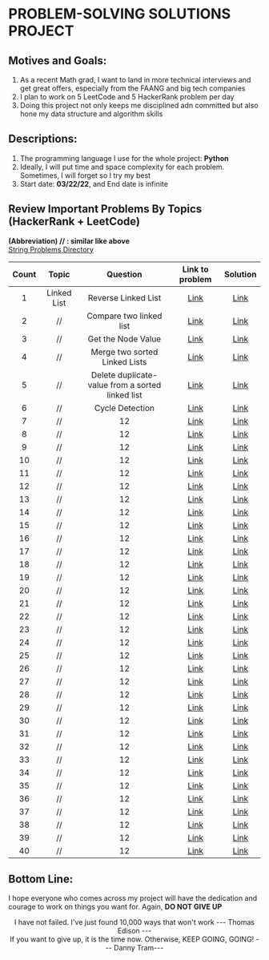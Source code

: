 
# PROBLEM-SOLVING SOLUTIONS PROJECT

## Motives and Goals: 
1. As a recent Math grad, I want to land in more technical interviews and 
   get great offers, especially from the FAANG and big tech companies
2. I plan to work on 5 LeetCode and 5 HackerRank problem per day 
3. Doing this project not only keeps me disciplined adn committed but also 
   hone my data structure and algorithm skills

## Descriptions:
1. The programming language I use for the whole project: **Python**
2. Ideally, I will put time and space complexity for each problem. Sometimes,
   I will forget so I try my best
3. Start date: **03/22/22**, and End date is infinite

## Review Important Problems By Topics (HackerRank + LeetCode)
**(Abbreviation) // : similar like above**
<br/>
[String Problems Directory](https://github.com/tramnhatquang/Solutions-Project/blob/master/Data%20Structure%20(HackerRank%20%2B%20LeetCode)/README-String.md)
<br/>

|**Count**| **Topic** | **Question** | **Link to problem** | **Solution**  
|:---:|:---:|:---:|:---:|:---:|
|1|Linked List| Reverse Linked List | [Link](https://www.hackerrank.com/challenges/reverse-a-linked-list/problem?isFullScreen=true&h_r=next-challenge&h_v=zen&h_r=next-challenge&h_v=zen&h_r=next-challenge&h_v=zen&h_r=next-challenge&h_v=zen&h_r=next-challenge&h_v=zen&h_r=next-challenge&h_v=zen) | [Link](https://github.com/tramnhatquang/Solutions-Project/blob/master/Data%20Structure%20(HackerRank%20%2B%20LeetCode)/Linked%20List/Reverse%20a%20linked%20list.py)
|2|//| Compare two linked list  | [Link](https://www.hackerrank.com/challenges/compare-two-linked-lists?isFullScreen=true) | [Link](https://github.com/tramnhatquang/Solutions-Project/blob/master/Data%20Structure%20(HackerRank%20%2B%20LeetCode)/Linked%20List/Compare%20two%20linked%20lists.py)
|3|//|Get the Node Value|[Link](https://www.hackerrank.com/challenges/get-the-value-of-the-node-at-a-specific-position-from-the-tail/problem?isFullScreen=true) | [Link](https://github.com/tramnhatquang/Solutions-Project/blob/master/Data%20Structure%20(HackerRank%20%2B%20LeetCode)/Linked%20List/Get%20Node%20Value.py)
|4| //| Merge two sorted Linked Lists|[Link](https://www.hackerrank.com/challenges/merge-two-sorted-linked-lists?isFullScreen=true) | [Link](https://github.com/tramnhatquang/Solutions-Project/blob/master/Data%20Structure%20(HackerRank%20%2B%20LeetCode)/Linked%20List/Merge%20two%20sorted%20linked%20lists.py)
|5|//|Delete duplicate-value from a sorted linked list| [Link](https://www.hackerrank.com/challenges/delete-duplicate-value-nodes-from-a-sorted-linked-list/problem?h_r=internal-search&isFullScreen=true&h_r=next-challenge&h_v=zen)| [Link](https://github.com/tramnhatquang/Solutions-Project/blob/master/Data%20Structure%20(HackerRank%20%2B%20LeetCode)/Linked%20List/Delete%20duplicate-value%20nodes%20from%20a%20sorted%20linked%20list.py)
|6|//|Cycle Detection|[Link](https://leetcode.com/problems/linked-list-cycle/) |[Link]()
|7|//|12|[Link]()|[Link]()
|8|//|12|[Link]()|[Link]()
|9|//|12|[Link]()|[Link]()
|10|//|12|[Link]()|[Link]()
|11|//|12|[Link]()|[Link]()
|12|//|12|[Link]()|[Link]()
|13|//|12|[Link]()|[Link]()
|14|//|12|[Link]()|[Link]()
|15|//|12|[Link]()|[Link]()
|16|//|12|[Link]()|[Link]()
|17|//|12|[Link]()|[Link]()
|18|//|12|[Link]()|[Link]()
|19|//|12|[Link]()|[Link]()
|20|//|12|[Link]()|[Link]()
|21|//|12|[Link]()|[Link]()
|22|//|12|[Link]()|[Link]()
|23|//|12|[Link]()|[Link]()
|24|//|12|[Link]()|[Link]()
|25|//|12|[Link]()|[Link]()
|26|//|12|[Link]()|[Link]()
|27|//|12|[Link]()|[Link]()
|28|//|12|[Link]()|[Link]()
|29|//|12|[Link]()|[Link]()
|30|//|12|[Link]()|[Link]()
|31|//|12|[Link]()|[Link]()
|32|//|12|[Link]()|[Link]()
|33|//|12|[Link]()|[Link]()
|34|//|12|[Link]()|[Link]()
|35|//|12|[Link]()|[Link]()
|36|//|12|[Link]()|[Link]()
|37|//|12|[Link]()|[Link]()
|38|//|12|[Link]()|[Link]()
|39|//|12|[Link]()|[Link]()
|40|//|12|[Link]()|[Link]()










## Bottom Line: 
I hope everyone who comes across my project will have the dedication and 
courage to work on things you want for. 
Again, **DO NOT GIVE UP**
<p align="center">
   I have not failed. I've just found 10,000 ways that won't work  --- Thomas Edison ---<br/>
   If you want to give up, it is the time now. Otherwise, KEEP GOING, GOING! --- Danny Tram---
</p>



